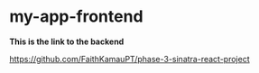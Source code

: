 # my-app-frontend

**This is the link to the backend** 

https://github.com/FaithKamauPT/phase-3-sinatra-react-project
